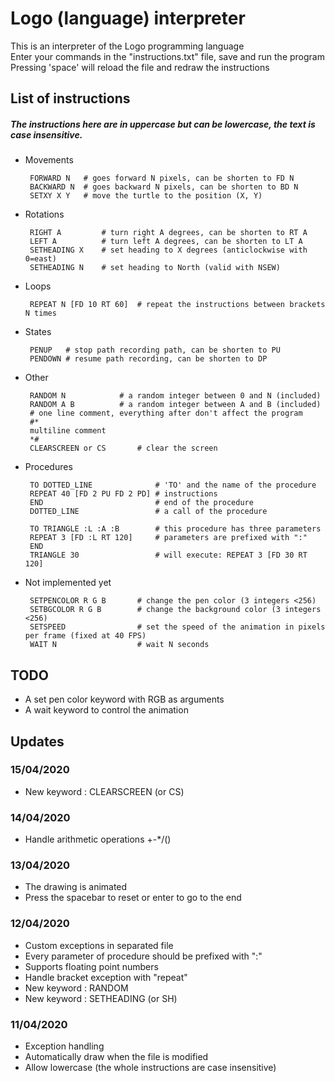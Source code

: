 # Logo (language) interpreter

This is an interpreter of the Logo programming language  
Enter your commands in the "instructions.txt" file, save and run the program  
Pressing 'space' will reload the file and redraw the instructions  

## List of instructions
##### *The instructions here are in uppercase but can be lowercase, the text is case insensitive.*  
 - Movements

        FORWARD N   # goes forward N pixels, can be shorten to FD N
        BACKWARD N  # goes backward N pixels, can be shorten to BD N
        SETXY X Y   # move the turtle to the position (X, Y)
 - Rotations

        RIGHT A         # turn right A degrees, can be shorten to RT A
        LEFT A          # turn left A degrees, can be shorten to LT A
        SETHEADING X    # set heading to X degrees (anticlockwise with 0=east)
        SETHEADING N    # set heading to North (valid with NSEW)
 - Loops

        REPEAT N [FD 10 RT 60]  # repeat the instructions between brackets N times
 - States

        PENUP   # stop path recording path, can be shorten to PU
        PENDOWN # resume path recording, can be shorten to DP
 - Other

        RANDOM N            # a random integer between 0 and N (included)
        RANDOM A B          # a random integer between A and B (included)
        # one line comment, everything after don't affect the program
        #*
        multiline comment
        *#
        CLEARSCREEN or CS       # clear the screen
 - Procedures

        TO DOTTED_LINE              # 'TO' and the name of the procedure  
        REPEAT 40 [FD 2 PU FD 2 PD] # instructions  
        END                         # end of the procedure
        DOTTED_LINE                 # a call of the procedure
        
        TO TRIANGLE :L :A :B        # this procedure has three parameters
        REPEAT 3 [FD :L RT 120]     # parameters are prefixed with ":"
        END                     
        TRIANGLE 30                 # will execute: REPEAT 3 [FD 30 RT 120]
 - Not implemented yet

        SETPENCOLOR R G B       # change the pen color (3 integers <256)
        SETBGCOLOR R G B        # change the background color (3 integers <256)
        SETSPEED                # set the speed of the animation in pixels per frame (fixed at 40 FPS)
        WAIT N                  # wait N seconds

## TODO
 - A set pen color keyword with RGB as arguments
 - A wait keyword to control the animation

## Updates

### 15/04/2020
 - New keyword : CLEARSCREEN (or CS)

### 14/04/2020
 - Handle arithmetic operations +-*/()

### 13/04/2020
 - The drawing is animated
 - Press the spacebar to reset or enter to go to the end

### 12/04/2020
 - Custom exceptions in separated file
 - Every parameter of procedure should be prefixed with ":"
 - Supports floating point numbers
 - Handle bracket exception with "repeat"
 - New keyword : RANDOM
 - New keyword : SETHEADING (or SH)

### 11/04/2020
 - Exception handling
 - Automatically draw when the file is modified
 - Allow lowercase (the whole instructions are case insensitive)
